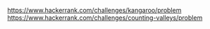 https://www.hackerrank.com/challenges/kangaroo/problem
https://www.hackerrank.com/challenges/counting-valleys/problem
